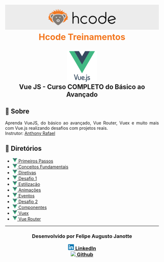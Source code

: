 <h1 align="center">
  <img src="../hcode-logo.svg"><br>
  <a href="https://hcode.com.br/" target="_blank" style="text-decoration:none;color:#F3771F;">Hcode Treinamentos</a>
</h1>

<h2 align="center"> 
  <img src="https://raw.githubusercontent.com/devicons/devicon/master/icons/vuejs/vuejs-original-wordmark.svg" width="100"><br>
  Vue JS - Curso COMPLETO do Básico ao Avançado 
</h2>

## 💬 Sobre

<p align="justify">
  Aprenda VueJS, do básico ao avançado, Vue Router, Vuex e muito mais com Vue.js realizando desafios com projetos reais.<br>
  Instrutor: <a href="https://github.com/anthonyrafa">Anthony Rafael</a>
</p>

## 📁 Diretórios

* [<img src="https://raw.githubusercontent.com/devicons/devicon/master/icons/vuejs/vuejs-original.svg" width="16">  Primeiros Passos](./01-primeiros-passos)
* [<img src="https://raw.githubusercontent.com/devicons/devicon/master/icons/vuejs/vuejs-original.svg" width="16">  Conceitos Fundamentais](./02-conceitos-fundamentais)
* [<img src="https://raw.githubusercontent.com/devicons/devicon/master/icons/vuejs/vuejs-original.svg" width="16">  Diretivas](./03-diretivas)
* [<img src="https://raw.githubusercontent.com/devicons/devicon/master/icons/vuejs/vuejs-original.svg" width="16">  Desafio 1](./04-desafio1)
* [<img src="https://raw.githubusercontent.com/devicons/devicon/master/icons/vuejs/vuejs-original.svg" width="16">  Estilização](./05-estilizacao)
* [<img src="https://raw.githubusercontent.com/devicons/devicon/master/icons/vuejs/vuejs-original.svg" width="16">  Animações](./06-animacoes)
* [<img src="https://raw.githubusercontent.com/devicons/devicon/master/icons/vuejs/vuejs-original.svg" width="16">  Eventos](./07-eventos)
* [<img src="https://raw.githubusercontent.com/devicons/devicon/master/icons/vuejs/vuejs-original.svg" width="16">  Desafio 2](./08-desafio2)
* [<img src="https://raw.githubusercontent.com/devicons/devicon/master/icons/vuejs/vuejs-original.svg" width="16">  Componentes](./09-componentes)
* [<img src="https://raw.githubusercontent.com/devicons/devicon/master/icons/vuejs/vuejs-original.svg" width="16">  Vuex](./10-vuex)
* [<img src="https://raw.githubusercontent.com/devicons/devicon/master/icons/vuejs/vuejs-original.svg" width="16">  Vue Router](./11-vue-router)


---

<h3 align="center">

  Desenvolvido por Felipe Augusto Janotte

  <a href="https://linkedin.com/in/felipe-augusto-janotte-662626195/" style>
    <img src="https://raw.githubusercontent.com/devicons/devicon/master/icons/linkedin/linkedin-original.svg" width="20">
      LinkedIn
  </a><br>
  <a href="https://github.com/FelipeJanotte">
    <img src="https://github.githubassets.com/images/icons/emoji/octocat.png" width="20">
      Github
  </a>

</h3>

